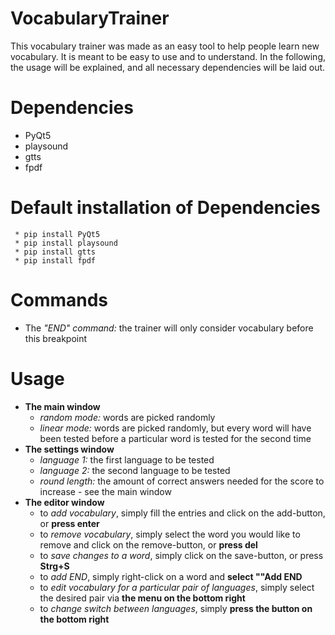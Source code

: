 # **VocabularyTrainer**

This vocabulary trainer was made as an easy tool to help people learn new vocabulary. It is meant to be easy to use and to understand. In the following, the usage will be explained, and all necessary dependencies will be laid out.

# **Dependencies**

* PyQt5
* playsound
* gtts
* fpdf

# **Default installation of Dependencies**

```pip
 * pip install PyQt5
 * pip install playsound
 * pip install gtts
 * pip install fpdf
```

# **Commands**

* The _"END" command:_ the trainer will only consider vocabulary before this breakpoint

# **Usage**

* **The main window**
  * _random mode:_ words are picked randomly
  * _linear mode:_ words are picked randomly, but every word will have been tested before a particular word is tested for the second time
* **The settings window**
  * _language 1:_ the first language to be tested
  * _language 2:_ the second language to be tested
  * _round length:_ the amount of correct answers needed for the score to increase - see the main window
* **The editor window**
  * to _add vocabulary_, simply fill the entries and click on the add-button, or **press enter**
  * to _remove vocabulary_, simply select the word you would like to remove and click on the remove-button, or **press del**
  * to _save changes to a word_, simply click on the save-button, or press **Strg+S**
  * to _add END_, simply right-click on a word and **select ""Add END**
  * to _edit vocabulary for a particular pair of languages_, simply select the desired pair via **the menu on the bottom right**
  * to _change switch between languages_, simply **press the button on the bottom right**
